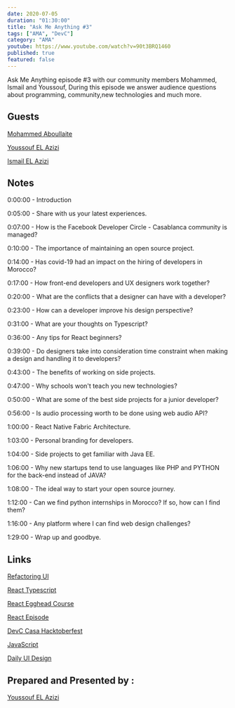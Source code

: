 ```yaml
---
date: 2020-07-05
duration: "01:30:00"
title: "Ask Me Anything #3"
tags: ["AMA", "DevC"]
category: "AMA"
youtube: https://www.youtube.com/watch?v=90t3BRQ1460
published: true
featured: false
---
```


Ask Me Anything episode #3 with our community members Mohammed, Ismail and Youssouf, During this episode we answer audience questions about programming, community,new technologies and much more.

## Guests

[Mohammed Aboullaite](https://aboullaite.me/)

[Youssouf EL Azizi](https://elazizi.com/)

[Ismail EL Azizi](https://ismailelazizi.com/)

## Notes

0:00:00 - Introduction

0:05:00 - Share with us your latest experiences.

0:07:00 - How is the Facebook Developer Circle - Casablanca community is managed?

0:10:00 - The importance of maintaining an open source project.

0:14:00 - Has covid-19 had an impact on the hiring of developers in Morocco?

0:17:00 - How front-end developers and UX designers work together?

0:20:00 - What are the conflicts that a designer can have with a developer?

0:23:00 - How can a developer improve his design perspective?

0:31:00 - What are your thoughts on Typescript?

0:36:00 - Any tips for React beginners?

0:39:00 - Do designers take into consideration time constraint when making a design and handling it to developers?

0:43:00 - The benefits of working on side projects.

0:47:00 - Why schools won't teach you new technologies?

0:50:00 - What are some of the best side projects for a junior developer?

0:56:00 - Is audio processing worth to be done using web audio API?

1:00:00 - React Native Fabric Architecture.

1:03:00 - Personal branding for developers.

1:04:00 - Side projects to get familiar with Java EE.

1:06:00 - Why new startups tend to use languages like PHP and PYTHON for the back-end instead of JAVA?

1:08:00 - The ideal way to start your open source journey.

1:12:00 - Can we find python internships in Morocco? If so, how can I find them?

1:16:00 - Any platform where I can find web design challenges?

1:29:00 - Wrap up and goodbye.

## Links

[Refactoring UI](https://refactoringui.com/)

[React Typescript](https://github.com/typescript-cheatsheets/react-typescript-cheatsheet)

[React Egghead Course](https://egghead.io/courses/the-beginner-s-guide-to-react)

[React Episode](https://geeksblabla.io/blablas/react-deep-dive)

[DevC Casa Hacktoberfest](https://github.com/DevC-Casa/devc-casa-hacktoberfest)

[JavaScript](https://javascript30.com/)

[Daily UI Design](https://www.dailyui.co/)

## Prepared and Presented by :

[Youssouf EL Azizi](https://elazizi.com/)
